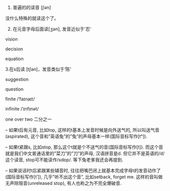 <!--
 * @Author: fengsc
 * @Date: 2022-03-20 23:46:15
 * @LastEditTime: 2022-03-21 16:29:28
-->

1. 普遍的的读音 \[ʃən]

没什么特殊的就读这个了。

2. 在元音字母后面读\[ʒən], 发音近似于‘忍’

vision

decision

equation

3.在s后读 \[tʃən]，发音类似于‘陈’

suggestion

question

finite /ˈfaɪnaɪt/ 

infinite  /ˈɪnfɪnət/

one over two 二分之一

– 如果t后有元音, 比如top, 这样的t基本上发音时候是向外送气的, 所以叫送气音(aspirated), 这个音和”英语兔”的”兔”的声母基本一样(国际音标写作[tʰ]).

– 如果t紧跟s, 比如stop, 那么这个t就是个不送气的音(国际音标写作[t]). 而这个音就是我们中文普通话里的”菜刀”的”刀”的声母, 汉语拼音是d. 但它并不是英语的/d/这个读音, stop可不能读作/sdɒp/. 等下兔老爹我还会再提到.

– 如果说话时t后紧跟某些辅音时, 往往把嘴巴闭上就基本完成字母t的发音动作了(国际音标写作[t˺]), 几乎”听不出这个音”, 比如setback, forget me. 这样的音叫做无声除阻音(unreleased stop), 有人也称之为不完全爆破音.